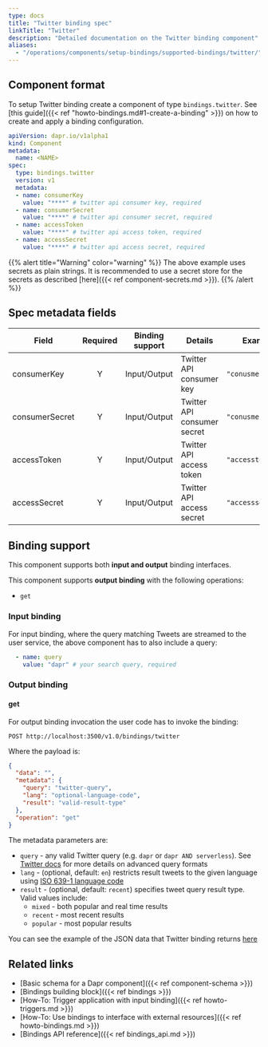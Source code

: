 ```yaml
---
type: docs
title: "Twitter binding spec"
linkTitle: "Twitter"
description: "Detailed documentation on the Twitter binding component"
aliases:
  - "/operations/components/setup-bindings/supported-bindings/twitter/"
---
```


## Component format

To setup Twitter binding create a component of type `bindings.twitter`. See [this guide]({{< ref "howto-bindings.md#1-create-a-binding" >}}) on how to create and apply a binding configuration.

```yaml
apiVersion: dapr.io/v1alpha1
kind: Component
metadata:
  name: <NAME>
spec:
  type: bindings.twitter
  version: v1
  metadata:
  - name: consumerKey
    value: "****" # twitter api consumer key, required
  - name: consumerSecret
    value: "****" # twitter api consumer secret, required
  - name: accessToken
    value: "****" # twitter api access token, required
  - name: accessSecret
    value: "****" # twitter api access secret, required
```

{{% alert title="Warning" color="warning" %}}
The above example uses secrets as plain strings. It is recommended to use a secret store for the secrets as described [here]({{< ref component-secrets.md >}}).
{{% /alert %}}

## Spec metadata fields

| Field              | Required | Binding support |  Details | Example |
|--------------------|:--------:|------------|-----|---------|
| consumerKey | Y | Input/Output | Twitter API consumer key | `"conusmerkey"` |
| consumerSecret | Y | Input/Output | Twitter API consumer secret | `"conusmersecret"` |
| accessToken | Y | Input/Output | Twitter API access token | `"accesstoken"` |
| accessSecret | Y | Input/Output | Twitter API access secret | `"accesssecret"` |

## Binding support

This component supports both **input and output** binding interfaces.

This component supports **output binding** with the following operations:

- `get`

### Input binding

For input binding, where the query matching Tweets are streamed to the user service, the above component has to also include a query:

```yaml
  - name: query
    value: "dapr" # your search query, required
```

### Output binding
#### get

For output binding invocation the user code has to invoke the binding:

```shell
POST http://localhost:3500/v1.0/bindings/twitter
```

Where the payload is:

```json
{
  "data": "",
  "metadata": {
    "query": "twitter-query",
    "lang": "optional-language-code",
    "result": "valid-result-type"
  },
  "operation": "get"
}
```

The metadata parameters are:

- `query` - any valid Twitter query (e.g. `dapr` or `dapr AND serverless`). See [Twitter docs](https://developer.twitter.com/en/docs/tweets/rules-and-filtering/overview/standard-operators) for more details on advanced query formats
- `lang` - (optional, default: `en`) restricts result tweets to the given language using [ISO 639-1 language code](https://en.wikipedia.org/wiki/List_of_ISO_639-1_codes)
- `result` - (optional, default: `recent`) specifies tweet query result type. Valid values include:
  - `mixed` - both popular and real time results
  - `recent` - most recent results
  - `popular` - most popular results

You can see the example of the JSON data that Twitter binding returns [here](https://developer.twitter.com/en/docs/tweets/search/api-reference/get-search-tweets)

## Related links

- [Basic schema for a Dapr component]({{< ref component-schema >}})
- [Bindings building block]({{< ref bindings >}})
- [How-To: Trigger application with input binding]({{< ref howto-triggers.md >}})
- [How-To: Use bindings to interface with external resources]({{< ref howto-bindings.md >}})
- [Bindings API reference]({{< ref bindings_api.md >}})
